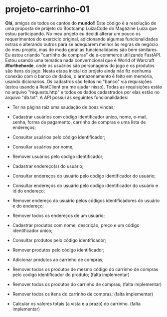 # projeto-carrinho-01
**Olá**, amigos de todos os cantos do **mundo**!!
Este código é a resolução de uma proposta de projeto do Bootcamp LuizaCode do Magazine Luiza que estou participando. No meu projeto eu decidi alterar um pouco os requerimentos do exercício original, adicionando algumas funcionalidades extras e alterando outros para se adequarem melhor às regras de negócio do meu projeto, mas de modo geral as funcionalidades são bem similares.
Eu estou criando "carrinho de compras" de e-commerce utilizando FastAPI. Estou usando uma tematica nada converncional que é World of Warcraft **#forthehorde**, onde os usuários são personagens do jogo e os produtos são itens do jogo. Nesta etapa inicial do projeto ainda não fiz nenhuma conexão com o banco de dados, o armazenamento é feito em memória, usando dicionarios. Os cadastros são feitos no "banco" via requisições (estou usando a RestClient pra me ajudar nisso). Todas as requisições estão no arquivo "requests.http" e todos os dados cadastrados por elas estão no arquivo "db.txt". A API possui as seguintes funcionalidades:


- Ter na página raiz uma saudação de boas vindas;


- Cadastrar usuários com código identificador único, nome, e-mail, senha, forma de pagamento, carrinho de compras e uma lista de endereços;
- Consultar usuários pelo código identificador;
- Consultar usuários por nome;
- Remover usuários pelo código identificador;


- Cadastrar endereço(s) do usuário;
- Consultar endereços do usuário pelo código identificador do usuário;
- Consultar endereços do usuário pelo código identificador do usuário e id do endereço;
- Remover endereço do usuário pelos códigos identificadores do usuário e do endereço;
- Remover todos os endereços de um usuário;


- Cadastrar produtos com nome, descrição, preço e um código identificador único;
- Consultar produtos pelo código identificador;
- Remover produtos pelo código identificador;


- Adicionar produtos ao carrinho de compras;
- Remover todos os produtos de mesmo código do carrinho de compras pelo codigo identificador do produto; (falta implementar)
- Remover todos os produtos do carrinho de compras; (falta implementar)
- Remover todos os itens do carrinho de compras; (falta implementar)
- Calcular os valores totais (a vista e a prazo) do carrinho. (falta implementar)
